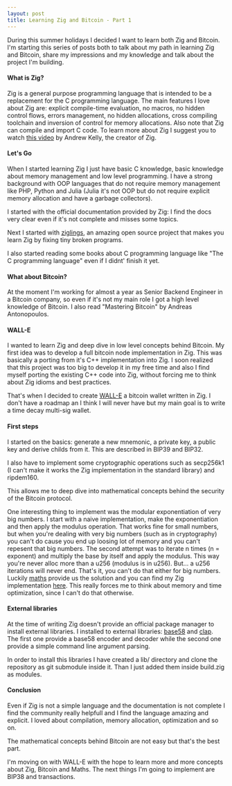 ```yaml
---
layout: post
title: Learning Zig and Bitcoin - Part 1
---
```


During this summer holidays I decided I want to learn both Zig and Bitcoin. I'm starting this series of posts both to talk about my path in learning Zig and Bitcoin, share my impressions and my knowledge and talk about the project I'm building.

#### What is Zig?

Zig is a general purpose programming language that is intended to be a replacement for the C programming language.
The main features I love about Zig are: explicit compile-time evaluation, no macros, no hidden control flows, errors management, no hidden allocations, cross compiling toolchain and inversion of control for memory allocations. Also note that Zig can compile and import C code.
To learn more about Zig I suggest you to watch [this video](https://piped.kavin.rocks/watch?v=Gv2I7qTux7g) by Andrew Kelly, the creator of Zig.


#### Let's Go

When I started learning Zig I just have basic C knowledge, basic knowledge about memory management and low level programming. I have a strong background with OOP languages that do not require memory management like PHP, Python and Julia (Julia it's not OOP but do not require explicit memory allocation and have a garbage collectors).

I started with the official documentation provided by Zig: I find the docs very clear even if it's not complete and misses some topics.

Next I started with [ziglings](https://github.com/ratfactor/ziglings), an amazing open source project that makes you learn Zig by fixing tiny broken programs.

I also started reading some books about C programming language like "The C programming language" even if I didnt' finish it yet.

#### What about Bitcoin?

At the moment I'm working for almost a year as Senior Backend Engineer in a Bitcoin company, so even if it's not my main role I got a high level knowledge of Bitcoin. I also read "Mastering Bitcoin" by Andreas Antonopoulos.

#### WALL-E

I wanted to learn Zig and deep dive in low level concepts behind Bitcoin. My first idea was to develop a full bitcoin node implementation in Zig. This was basically a porting from it's C++ implementation into Zig. I soon realized that this project was too big to develop it in my free time and also I find myself porting the existing C++ code into Zig, without forcing me to think about Zig idioms and best practices.

That's when I decided to create [WALL-E](https://github.com/iskyd/walle) a bitcoin wallet written in Zig. I don't have a roadmap an I think I will never have but my main goal is to write a time decay multi-sig wallet.

#### First steps

I started on the basics: generate a new mnemonic, a private key, a public key and derive childs from it. This are described in BIP39 and BIP32. 

I also have to implement some cryptographic operations such as secp256k1 (I can't make it works the Zig implementation in the standard library) and ripdem160.

This allows me to deep dive into mathematical concepts behind the security of the Bitcoin protocol. 

One interesting thing to implement was the modular exponentiation of very big numbers. I start with a naive implementation, make the exponentiation and then apply the modulus operation. That works fine for small numbers, but when you're dealing with very big numbers (such as in cryptography) you can't do cause you end up loosing lot of memory and you can't repesent that big numbers. The second attempt was to iterate n times (n = exponent) and multiply the base by itself and apply the modulus. This way you're never alloc more than a u256 (modulus is in u256). But... a u256 iterations will never end. That's it, you can't do that either for big numbers. Luckily [maths](https://en.wikipedia.org/wiki/Exponentiation_by_squaring) provide us the solution and you can find my Zig implementation [here](https://github.com/iskyd/walle/blob/main/src/secp256k1/secp256k1.zig#L9). This really forces me to think about memory and time optimization, since I can't do that otherwise.

#### External libraries

At the time of writing Zig doesn't provide an official package manager to install external libraries.
I installed to external libraries: [base58](https://github.com/ultd/base58-zig) and [clap](https://github.com/Hejsil/zig-clap). The first one provide a base58 encoder and decoder while the second one provide a simple command line argument parsing.

In order to install this libraries I have created a lib/ directory and clone the repository as git submodule inside it.
Than I just added them inside build.zig as modules.

#### Conclusion

Even if Zig is not a simple language and the documentation is not complete I find the community really helpfull and I find the language amazing and explicit. I loved about compilation, memory allocation, optimization and so on.

The mathematical concepts behind Bitcoin are not easy but that's the best part.

I'm moving on with WALL-E with the hope to learn more and more concepts about Zig, Bitcoin and Maths. The next things I'm going to implement are BIP38 and transactions.
